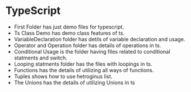 # TypeScript
- First Folder has just demo files for typescript.
- Ts Class Demo has demo class features of ts.
- VariableDeclaration folder has detils of variable declaration and usage.
- Operator and Operation folder has details of operations in ts.
- Conditional Usage is the folder having files related to conditional statments and switch.
- Looping statments folder has the files with loopings in ts.
- Functions has the details of utilizing all ways of functions.
- Tuples shows how to use hetroginus list.
- The Unions has the details of utilizing Unions in ts